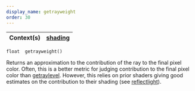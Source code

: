 ```yaml
---
display_name: getrayweight
order: 30
---
```

| Context(s) | [shading](../contexts/shading.html) |
| --- | --- |

`float  getrayweight()`

Returns an approximation to the contribution of the ray to the final
pixel color. Often, this is a better metric for judging contribution to
the final pixel color than [getraylevel](getraylevel.html "Returns the depth of the ray tree for the current shading."). However, this
relies on prior shaders giving good estimates on the contribution to
their shading (see [reflectlight](reflectlight.html "Computes the amount of reflected light which hits the surface.")).
